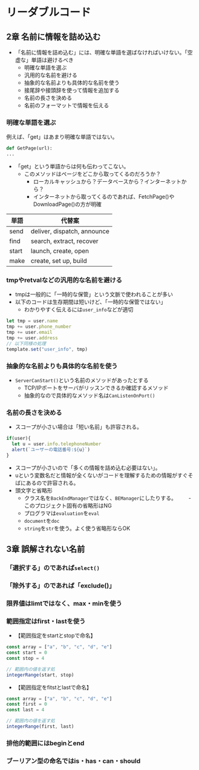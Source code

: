 # リーダブルコード
## 2章 名前に情報を詰め込む
- 「名前に情報を詰め込む」には、明確な単語を選ばなければいけない。「空虚な」単語は避けるべき
  - 明確な単語を選ぶ
  - 汎用的な名前を避ける
  - 抽象的な名前よりも具体的な名前を使う
  - 接尾辞や接頭辞を使って情報を追加する
  - 名前の長さを決める
  - 名前のフォーマットで情報を伝える
### 明確な単語を選ぶ
例えば、「get」はあまり明確な単語ではない。
```python
def GetPage(url):
...
```
- 「get」という単語からは何も伝わってこない。
  - このメソッドはページをどこから取ってくるのだろうか？
    - ローカルキャッシュから？データベースから？インターネットから？
    - インターネットから取ってくるのであれば、FetchPage()やDownloadPage()の方が明確

|  単語  |  代替案  |
| ---- | ---- |
|  send  |  deliver, dispatch, announce  |
|  find  |  search, extract, recover  |
|  start  |  	launch, create, open  |
|  make  |  	create, set up, build  |

### tmpやretvalなどの汎用的な名前を避ける
- tmpは一般的に「一時的な保管」という文脈で使われることが多い
- 以下のコードは生存期間は短いけど、「一時的な保管ではない」
  - わかりやすく伝えるには`user_info`などが適切
```javascript
let tmp = user.name 
tmp += user.phone_number
tmp += user.email
tmp += user.address
// 以下同様の処理
template.set("user_info", tmp)
```

### 抽象的な名前よりも具体的な名前を使う
- `ServerCanStart()`という名前のメソッドがあったとする
  - TCP/IPポートをサーバがリッスンできるか確認するメソッド
  - 抽象的なので具体的なメソッド名は`CanListenOnPort()`

### 名前の長さを決める
- スコープが小さい場合は「短い名前」も許容される。
```javascript
if(user){
  let u = user.info.telephoneNumber 
  alert(`ユーザーの電話番号:${u}`)
}
```
- スコープが小さいので「多くの情報を詰め込む必要はない」。
- uという変数名だと情報が全くないがコードを理解するための情報がすぐそばにあるので許容される。
- 頭文字と省略形
  - クラス名を`BackEndManager`ではなく、`BEManager`にしたりする。
  　　- このプロジェクト固有の省略形はNG
  - プログラマは`evaluation`を`eval`
  - `document`を`doc`
  - `string`を`str`を使う。よく使う省略形ならOK
 
## 3章 誤解されない名前
### 「選択する」のであれば`select()`
### 「除外する」のであれば「exclude()」
### 限界値はlimtではなく、max・minを使う
### 範囲指定はfirst・lastを使う
- 【範囲指定をstartとstopで命名】
```javascript
const array = ["a", "b", "c", "d", "e"]
const start = 0
const stop = 4

// 範囲内の値を返す処
integerRange(start, stop)
```
- 【範囲指定をfitstとlastで命名】
```javascript
const array = ["a", "b", "c", "d", "e"]
const first = 0
const last = 4

// 範囲内の値を返す処
integerRange(first, last)
```
### 排他的範囲にはbeginとend
### ブーリアン型の命名ではis・has・can・should

